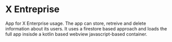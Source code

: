 # X Entreprise
App for X Enterprise usage. The app can store, retreive and delete information about its users. It uses a firestore based approach and loads the full app
insisde a kotlin based webview javascript-based container.
